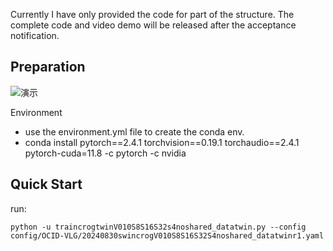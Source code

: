Currently I have only provided the code for part of the structure. The complete code and video demo will be released after the acceptance notification.
## Preparation
![演示](https://github.com/lbycdy/CMTGC/raw/main/demo.gif)

Environment
   - use the environment.yml file to create the conda env.
   - conda install pytorch==2.4.1 torchvision==0.19.1 torchaudio==2.4.1  pytorch-cuda=11.8 -c pytorch -c nvidia

## Quick Start
run:

```
python -u traincrogtwinV010S8S16S32s4noshared_datatwin.py --config config/OCID-VLG/20240830swincrogV010S8S16S32S4noshared_datatwinr1.yaml
```

